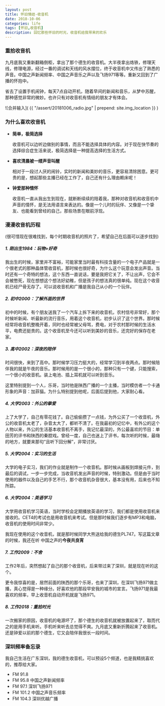 ```yaml
---
layout: post
title: 怀旧情结-收音机
date: 2018-10-06
categories: life
tags: [怀旧,收音机]
description: 回忆那些怀旧的时光，收音机给我带来的欢乐
---
```



### 重拾收音机
九月底我又重新翻箱倒柜，拿出了那个德生的收音机。大半夜拿出烙铁，修理天线，修理电源，经过一番的调试和天线的风水摆位，终于收音机中又传出了熟悉的声音。中国之声新闻频率、中国之声音乐之声以及飞扬971等等。重新又回到了广播的怀抱中。  

省去了设置手机闹钟，每天7点自动开机，随着早间的新闻和音乐，从梦中苏醒，那种感觉非常的微妙。也许只有对收音机有情结的朋友才有体会。

![合并输入]( {{ "/assert/20181006_radio.jpg" | prepend: site.img_location }} ) 

### 为什么喜欢收音机

* **简单，极简选择**  

  收音机可以边听边做别的事情，而且不能选择具体的内容。对于现在快节奏的选择综合症生活来说，极简选择是一种提高选择的生活方式。

* **喜欢清晨被一缕声音叫醒**

  相对于一段讨人厌的闹铃，实时的新闻和美妙的音乐，更容易清除困意。更可贵的是，想起那些主播已经在工作了，自己还有什么理由赖床呢！

* **钟爱那种情怀**

  收音机一直从我出生到现在，就断断续续的陪着我，那种对收音机和收音机中声音的情怀，是无法用语言来表达的。像是一个儿时的玩伴、又像是一个挚友、也能看到曾经的自己，那些场景在眼前浮现。



### 漫漫收音机历程  

(很可惜现在很难找到，每个时期收音机的照片了，希望自己在后面可以逐步找到)  
##### 1. 刚出生1984：玩物+好奇  

我出生的时候，家里并不富裕，可能家里当时最有科技含量的一个电子产品就是一个很老式的那种晶体管收音机，那时候也很好奇，为什么这个玩意会发出声音。当时还有一个奇特的想法，这个东西一直说话，要是我把它关了，不让出声，它会不会被憋死，现在想想这个想法好幼稚，但是孩子的想法真的很单纯。现在这个收音机已经尸骨无存了。可以说收音机和广播是我自己从小的一个玩伴。

##### 2. 初中2000：了解外面的世界

初中的时候，有个朋友送我了一个汽车上拆下来的收音机，农村信号非常好，那个时候听新闻、听最新的流行音乐，用着这个收音机，初步认识了这个世界。那时候经常将收音机整晚开着，同时也经常被父母骂，费电，对于农村那时候的生活水平，电费还挺贵的。这个收音机至今还可以听到美妙的音乐，还完好的保存在老家。

##### 3. 高中2002：深夜的陪伴

时间很快，来到了高中。那时候学习压力挺大的，经常学习到半夜两点。那时候陪伴我的就是午夜的音乐。那时候用的是一个很小的，那种只有一个键，只能搜索，一个很小的收音机。装上电池、插上耳机就可以听到音乐。  

这里特别提到一个人，乐哥，当时他是陕西广播的一个主播，当时模仿者一个卡通形象的声音：加菲猫。为什么特别提到他呢，后面后提到他，大家耐心看。

##### 4. 大学2003：外公的挚爱

上了大学了，自己有零花钱了。自己偷偷攒了一点钱，为外公买了一个收音机，外公的收音机太老了，杂音太大了，都听不清了。在我最初的记忆中，有外公的这个人物以来，外公的生活基本收音机不离手，我记忆最深的，外公最喜欢的节目：单田芳的评书和陕西的秦腔戏。曾经一度，自己也迷上了评书，每次听的时候，最嗨的地方，就要来那句“且听下回分解”，非常讨厌。

##### 5. 大学2004：实习的生活

大学的电子实习，我们的作业就是制作一个收音机。那时候从画板到焊接元件，到最后的调试，一步一步完成，当收音机发出声音的时候，特别激动。但是由于当时使用的器件以及自己的手艺不行，那个收音机杂音很大，基本没有用，后来也不知所踪。

##### 6. 大学2004：英语学习

大学用收音机学习英语，当时学校会定期播放英语的学习，我们都是使用收音机来接收的。CET4的考试也是用收音机来考试。但是那时候我们逐步有MP3和电脑，收音机的使用时间非常少。

我现在使用的这个收音机，就是那时候同学大熊送给我的德生PL747。写这篇文章的时候，我还在听 中国之声的**今夜共良宵**

##### 7. 工作2009：不舍

工作2年后，突然想起了自己的那个收音机，后来带过来了深圳，就是现在听的这个。

更令我惊喜的是，居然前面的陕西的那个乐哥，也来了深圳，在深圳飞扬971做主播，真心觉得是一种缘分。好喜欢他的那段早安我的城市的宣言。飞扬971是我最喜欢的频率，早上收音机自动开机就是飞扬971。

##### 8. 工作2018：重拾时光

一次搬家的原因，收音机的电源坏了，那个德生的收音机就被放置起来了，取而代之的是用手机来听。手机听来听去总觉得不爽。九月底又重新折腾起来了收音机。还是钟爱以前的那个德生，它又会陪伴我很长一段时间。

###  深圳频率备忘录

我自己生活在广东深圳，我的德生收音机，可以预设5个频道，也是我精挑喜欢的，推荐给大家。

* FM 91.8
* FM 95.8 中国之声新闻频率
* FM 97.1 深圳飞扬971
* FM 101.2 中国之声音乐频率
* FM 104.3 深圳优越广播

